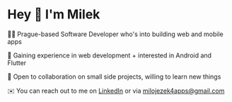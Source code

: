 # Hey 👋 I'm Milek

👨‍💻 Prague-based Software Developer who's into building web and mobile apps

🌱 Gaining experience in web development + interested in Android and Flutter

💪 Open to collaboration on small side projects, willing to learn new things

✉️ You can reach out to me on [LinkedIn](https://www.linkedin.com/in/miloslav-jezek/) or via milojezek4apps@gmail.com


<!---
milojezek/milojezek is a ✨ special ✨ repository because its `README.md` (this file) appears on your GitHub profile.
You can click the Preview link to take a look at your changes.
--->

